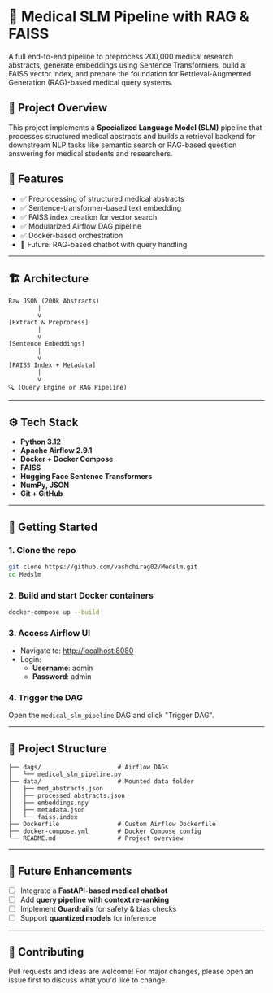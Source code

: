 
# 🧠 Medical SLM Pipeline with RAG & FAISS

A full end-to-end pipeline to preprocess 200,000 medical research abstracts, generate embeddings using Sentence Transformers, build a FAISS vector index, and prepare the foundation for Retrieval-Augmented Generation (RAG)-based medical query systems.

## 📌 Project Overview

This project implements a **Specialized Language Model (SLM)** pipeline that processes structured medical abstracts and builds a retrieval backend for downstream NLP tasks like semantic search or RAG-based question answering for medical students and researchers.

## 📂 Features

- ✅ Preprocessing of structured medical abstracts
- ✅ Sentence-transformer-based text embedding
- ✅ FAISS index creation for vector search
- ✅ Modularized Airflow DAG pipeline
- ✅ Docker-based orchestration
- 🚧 Future: RAG-based chatbot with query handling

---

## 🏗️ Architecture

```
Raw JSON (200k Abstracts)
        |
        v
[Extract & Preprocess]
        |
        v
[Sentence Embeddings]
        |
        v
[FAISS Index + Metadata]
        |
        v
🔍 (Query Engine or RAG Pipeline)
```

---

## ⚙️ Tech Stack

- **Python 3.12**
- **Apache Airflow 2.9.1**
- **Docker + Docker Compose**
- **FAISS**
- **Hugging Face Sentence Transformers**
- **NumPy, JSON**
- **Git + GitHub**

---

## 🚀 Getting Started

### 1. Clone the repo

```bash
git clone https://github.com/vashchirag02/Medslm.git
cd Medslm
```

### 2. Build and start Docker containers

```bash
docker-compose up --build
```

### 3. Access Airflow UI

- Navigate to: [http://localhost:8080](http://localhost:8080)
- Login:
  - **Username**: admin
  - **Password**: admin

### 4. Trigger the DAG

Open the `medical_slm_pipeline` DAG and click "Trigger DAG".

---

## 📁 Project Structure

```
├── dags/                     # Airflow DAGs
│   └── medical_slm_pipeline.py
├── data/                     # Mounted data folder
│   ├── med_abstracts.json
│   ├── processed_abstracts.json
│   ├── embeddings.npy
│   ├── metadata.json
│   └── faiss.index
├── Dockerfile                # Custom Airflow Dockerfile
├── docker-compose.yml        # Docker Compose config
└── README.md                 # Project overview
```

---

## 🔮 Future Enhancements

- [ ] Integrate a **FastAPI-based medical chatbot**
- [ ] Add **query pipeline with context re-ranking**
- [ ] Implement **Guardrails** for safety & bias checks
- [ ] Support **quantized models** for inference

---

## 🤝 Contributing

Pull requests and ideas are welcome! For major changes, please open an issue first to discuss what you'd like to change.

